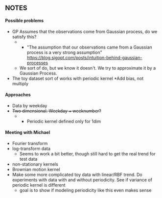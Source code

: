 ## NOTES

#### Possible problems
* GP Assumes that the observations come from Gaussian process, do we satisfy this?
    * * "The assumption that our observations came from a Gaussian process is a very strong assumption" https://blog.sigopt.com/posts/intuition-behind-gaussian-processes
    * We sort of do, but we know it doesn't. We try to approximate it by a Gaussian Process. 
* The toy dataset sort of works with periodic kernel
    *Add bias, not multiply

#### Approaches
* Data by weekday
* ~~Two dimensional. Weekday + weeknumber?~~
    * * Periodic kernel defined only for 1dim
    
    
#### Meeting with Michael
* Fourier transform
* log-transform data
    * Seems to work a bit better, though still hard to get the real trend for test data
* non-stationary kernels
* Brownian motion kernel
* Make some more complicated toy data with linear/RBF trend. Do experiments with data with and without periodicity. See if variance of periodic kernel is different
    *  goal is to show if modeling periodicity like this even makes sense